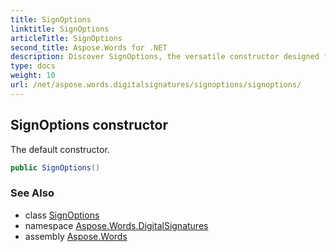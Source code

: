 ```yaml
---
title: SignOptions
linktitle: SignOptions
articleTitle: SignOptions
second_title: Aspose.Words for .NET
description: Discover SignOptions, the versatile constructor designed for easy customization and seamless integration. Unlock unique features for your projects today!
type: docs
weight: 10
url: /net/aspose.words.digitalsignatures/signoptions/signoptions/
---
```

## SignOptions constructor

The default constructor.

```csharp
public SignOptions()
```

### See Also

* class [SignOptions](../)
* namespace [Aspose.Words.DigitalSignatures](../../../aspose.words.digitalsignatures/)
* assembly [Aspose.Words](../../../)
